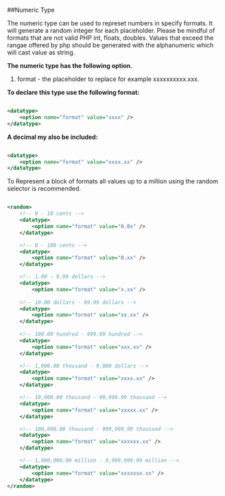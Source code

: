 ##Numeric Type

The numeric type can be used to represet numbers in specify formats. It will generate a random integer for each placeholder. Please be mindful of formats that are not valid PHP int, floats, doubles. Values that exceed the rangae offered by php should be generated with the alphanumeric which will cast value as string.

**The numeric type has the following option.**

1. format - the placeholder to replace for example xxxxxxxxxx.xxx.

**To declare this type use the following format:**

```xml

<datatype>
    <option name="format" value="xxxx" />
</datatype>

```

**A decimal my also be included:**

```xml

<datatype>
    <option name="format" value="xxxx.xx" />
</datatype>

```

To Represent a block of formats all values up to a million using the random selector is recommended.


```xml

<random>
    <!-- 0 - 10 cents --> 
    <datatype>
        <option name="format" value="0.0x" />
    </datatype>

    <!-- 0 - 100 cents -->
    <datatype>
        <option name="format" value="0.xx" />
    </datatype>

    <!-- 1.00 - 9.99 dollars -->
    <datatype>
        <option name="format" value="x.xx" />
        
    <!-- 10.00 dollars - 99.99 dollars -->
    <datatype>
        <option name="format" value="xx.xx" />
    </datatype>
    
    <!-- 100.00 hundred - 999.99 hundred -->
    <datatype>
        <option name="format" value="xxx.xx" />
    </datatype>

    <!-- 1,000.00 thousand - 9,000 dollars -->
    <datatype>
        <option name="format" value="xxxx.xx" />
    </datatype>

    <!-- 10,000.00 thousand - 99,999.99 thousand -->
    <datatype>
        <option name="format" value="xxxxx.xx" />
    </datatype>

    <!-- 100,000.00 thousand - 999,999.99 thousand -->
    <datatype>
        <option name="format" value="xxxxxx.xx" />
    </datatype>

    <!-- 1,000,000.00 million - 9,999,999.99 million -->
    <datatype>
        <option name="format" value="xxxxxxx.xx" />
    </datatype>
</random>

```




